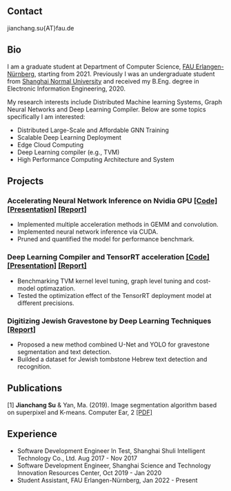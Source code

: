 ## Contact
jianchang.su{AT}fau.de

## Bio
I am a graduate student at Department of Computer Science, [FAU Erlangen-Nürnberg](https://www.fau.eu/), starting from 2021. Previously I was an undergraduate student from [Shanghai Normal University](https://english.shnu.edu.cn/) and received my B.Eng. degree in Electronic Information Engineering, 2020.

My research interests include Distributed Machine learning Systems, Graph Neural Networks and Deep Learning Compiler. Below are some topics specifically I am interested:
* Distributed Large-Scale and Affordable GNN Training
* Scalable Deep Learning Deployment
* Edge Cloud Computing
* Deep Learning compiler (e.g., TVM)
* High Performance Computing Architecture and System


## Projects
### Accelerating Neural Network Inference on Nvidia GPU [[Code]](https://github.com/jc-su/NN-Acceleration) [[Presentation]]() [[Report]]()
- Implemented multiple acceleration methods in GEMM and convolution.
- Implemented neural network inference via CUDA.
- Pruned and quantified the model for performance benchmark.

### Deep Learning Compiler and TensorRT acceleration [[Code]](https://github.com/jc-su/tvm_tensorrt_comparsion) [[Presentation]]() [[Report]]()
- Benchmarking TVM kernel level tuning, graph level tuning and cost-model optimazation.
- Tested the optimization effect of the TensorRT deployment model at different precisions.

### Digitizing Jewish Gravestone by Deep Learning Techniques  [[Report]]()
- Proposed a new method combined U-Net and YOLO for gravestone segmentation and text detection.
- Builded a dataset for Jewish tombstone Hebrew text detection and recognition.

## Publications

[1] **Jianchang Su** & Yan, Ma. (2019). Image segmentation algorithm based on superpixel and K-means. Computer Ear, 2 [[PDF]]()

## Experience

- Software Development Engineer In Test, Shanghai Shuli Intelligent Technology Co., Ltd. Aug 2017 - Nov 2017
- Software Development Engineer, Shanghai Science and Technology Innovation Resources Center, Oct 2019 - Jan 2020
- Student Assistant, FAU Erlangen-Nürnberg, Jan 2022 - Present
